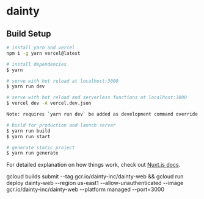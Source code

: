 # dainty

## Build Setup

```bash
# install yarn and vercel
npm i -g yarn vercel@latest

# install dependencies
$ yarn

# serve with hot reload at localhost:3000
$ yarn run dev

# serve with hot reload and serverless functions at localhost:3000
$ vercel dev -A vercel.dev.json

Note: requires `yarn run dev` be added as development command override in vercel project

# build for production and launch server
$ yarn run build
$ yarn run start

# generate static project
$ yarn run generate
```

For detailed explanation on how things work, check out [Nuxt.js docs](https://nuxtjs.org).

gcloud builds submit --tag gcr.io/dainty-inc/dainty-web && gcloud run deploy dainty-web --region us-east1 --allow-unauthenticated --image gcr.io/dainty-inc/dainty-web --platform managed --port=3000

